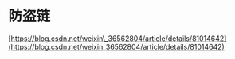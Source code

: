 # 防盗链

[https://blog.csdn.net/weixin\_36562804/article/details/81014642](https://blog.csdn.net/weixin_36562804/article/details/81014642)

